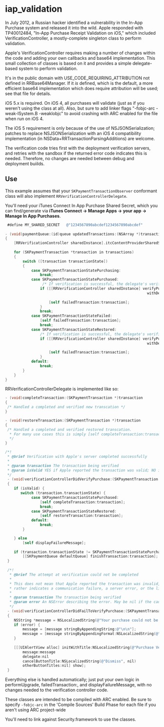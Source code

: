 iap_validation
================

In July 2012, a Russian hacker identified a vulnerability in the In-App Purchase system and released it into the wild. Apple responded with TP40012484, "In-App Purchase Receipt Validation on iOS," which included VerificationController, a mostly-complete singleton class to perform validation.

Apple's VerificationController requires making a number of changes within the code and  adding your own callbacks and base64 implementation. This small collection of classes is based on it and provides a simple delegate-based system to perform validation. 

It's in the public domain with USE_CODE_REQUIRING_ATTRIBUTION not defined in RRBase64Manager. If it *is* defined, which is the default, a more efficient base64 implementation which does require attribution will be used; see that file for details.

iOS 5.x is required.  On iOS 4, all purchases will validate (just as if you weren't using the class at all).  Also, but sure to add linker flags "-fobjc-arc -weak-lSystem.B -weaklobjc" to avoid crashing with ARC enabled for the file when run on iOS 4. 

The iOS 5 requirement is only because of the use of NSJSONSerialization; patches to replace NSJSONSerialization with an iOS 4 compatibility implementation (in NSData+RRTransactionParsingAdditions) are welcome.

The verification code tries first with the deployment verification servers, and retries with the sandbox if the returned error code indicates this is needed. Therefore, no changes are needed between debug and deployment buiilds.

Use
--------

This example assumes that your `SKPaymentTransactionObserver` conformant class will also implement `RRVerificationControllerDelegate`.

You'll need your iTunes Connect In App Purchase Shared Secret, which you can find/generate via **iTunes Connect -> Manage Apps -> your app -> Manage In App Purchases**.

```objective-c
 #define MY_SHARED_SECRET	@"1234567890abcdef1234567890abcdef"
 
- (void)paymentQueue:(id)queue updatedTransactions:(NSArray *)transactions
{
	[RRVerificationController sharedInstance].itcContentProviderSharedSecret = MY_SHARED_SECRET;
 
	for (SKPaymentTransaction *transaction in transactions)
	{
		switch ([transaction transactionState])
		{
			case SKPaymentTransactionStatePurchasing:
				break;
			case SKPaymentTransactionStatePurchased:
			     /* If verification is successful, the delegate's verificationControllerDidVerifyPurchase:isValid: method will be called to take appropriate action and complete the transaction */
				if ([[RRVerificationController sharedInstance] verifyPurchase:transaction
																 withDelegate:self
																		error:NULL] == FALSE) {
					[self failedTransaction:transaction];
				}
				break;
			case SKPaymentTransactionStateFailed:
				[self failedTransaction:transaction];
				break;
			case SKPaymentTransactionStateRestored:
				/* If verification is successful, the delegate's verificationControllerDidVerifyPurchase:isValid: method will be called to take appropriate action and complete the transaction */
				if ([[RRVerificationController sharedInstance] verifyPurchase:transaction
																 withDelegate:self
																		error:NULL] == FALSE) {
					[self failedTransaction:transaction];
				}
			default:
				break;
		}
	}
}
```

RRVerificationControllerDelegate is implemented like so:

```objective-c
- (void)completeTransaction:(SKPaymentTransaction *)transaction 
{
 /* Handled a completed and verified new transcation */
}

- (void)restoreTransaction:(SKPaymentTransaction *)transaction 
{
 /* Handled a completed and verified restored transcation.
  * For many use cases this is simply [self completeTransaction:transaction]
  */
}

/*!
 * @brief Verification with Apple's server completed successfully
 *
 * @param transaction The transaction being verified
 * @param isValid YES if Apple reported the transaction was valid; NO if Apple said it was not valid or if the server's validation reply was inconsistent with validity
 */
 - (void)verificationControllerDidVerifyPurchase:(SKPaymentTransaction *)transaction isValid:(BOOL)isValid
 {
 	if (isValid) {
       switch (transaction.transactionState) {
            case SKPaymentTransactionStatePurchased:
                [self completeTransaction:transaction];
                break;
            case SKPaymentTransactionStateRestored:
                [self restoreTransaction:transaction];
            default:
                break;
        }

    } else
		[self displayFailureMessage];
		
	if (transaction.transactionState != SKPaymentTransactionStatePurchasing)
		[[SKPaymentQueue defaultQueue] finishTransaction:transaction];
 }
 
 /*!
  * @brief The attempt at verification could not be completed
  *
  * This does not mean that Apple reported the transaction was invalid, but
  * rather indicates a communication failure, a server error, or the like.
  *
  * @param transaction The transaction being verified
  * @param error An NSError describing the error. May be nil if the cause of the error was unknown (or if nobody has written code to report an NSError for that failure...)
  */
 - (void)verificationControllerDidFailToVerifyPurchase:(SKPaymentTransaction *)transaction error:(NSError *)error
 {
	NSString *message = NSLocalizedString(@"Your purchase could not be verified with Apple's servers. Please try again later.", nil);
	if (error) {
		message = [message stringByAppendingString:@"\n\n"];
		message = [message stringByAppendingFormat:NSLocalizedString(@"The error was: %@.", nil), error.localizedDescription];
	}
 
	[[[UIAlertView alloc] initWithTitle:NSLocalizedString(@"Purchase Verification Failed", nil)
		message:message
		delegate:nil
		cancelButtonTitle:NSLocalizedString(@"Dismiss", nil)
		otherButtonTitles:nil] show];
 }
```
Everything else is handled automatically; just put your own logic in performUpgrade, failedTransaction:, and displayFailureMessage, with no changes needed to the verification controller code.

These classes are intended to be compiled with ARC enabled. Be sure to specify `-fobjc-arc` in the 'Compile Sources' Build Phase for each file if you aren't using ARC project-wide 

You'll need to link against Security.framework to use the classes.
